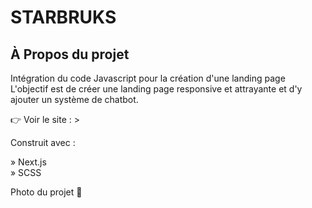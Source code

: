 # STARBRUKS 
## À Propos du projet

Intégration du code Javascript pour la création d'une landing page 
L'objectif est de créer une landing page responsive et attrayante et d'y ajouter un système de chatbot.


👉 Voir le site : >

Construit avec :

» Next.js </br>
» SCSS 

Photo du projet 📸
